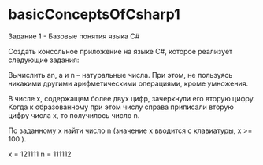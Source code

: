# basicConceptsOfCsharp1
Задание 1 - Базовые понятия языка С#

Создать консольное приложение на языке C#, которое реализует следующие задания:

Вычислить an, а и n – натуральные числа. При этом, не пользуясь никакими другими арифметическими операциями, кроме умножения.

В числе х, содержащем более двух цифр, зачеркнули его вторую цифру. Когда к образованному при этом числу справа приписали вторую цифру числа х, то получилось число n.

По заданному x найти число n (значение x вводится с клавиатуры, x >= 100 ).

x = 121111 n = 111112
